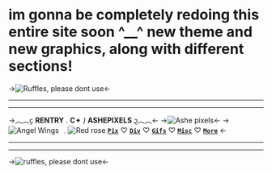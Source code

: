 # im gonna be completely redoing this entire site soon ^__^ new theme and new graphics, along with different sections!

->![Ruffles, please dont use](https://media.discordapp.net/attachments/1064597015503315054/1142248956009648268/Untitled2666_20230819010916.png)<-
***
***
->︵︵᧔ **RENTRY** . **C**✦ *)* **ASHEPIXELS** ᧓︵︵<-
->![Ashe pixels](https://media.discordapp.net/attachments/1064597015503315054/1142248343666442391/Untitled2677_20230819010601.png)<-
->![Angel Wings](https://tomomi.neocities.org/pixeles/245.gif)  ﹒![Red rose](https://mikejima.crd.co/assets/images/shadow/5714dca8_original.gif?v=0ef41667) [**`Pix`**](/ashegifs) ♡ [**`Div`**](/ashedividers) ♡ [**`Gifs`**](/ashesgifs) ♡ [**`Misc`**](/ashemisc) ♡ [**`More`**](/asheresources) <-
***
***
->![ruffles, please dont use](https://media.discordapp.net/attachments/1064597015503315054/1142248956399714494/Untitled2666_20230819010913.png)<-
